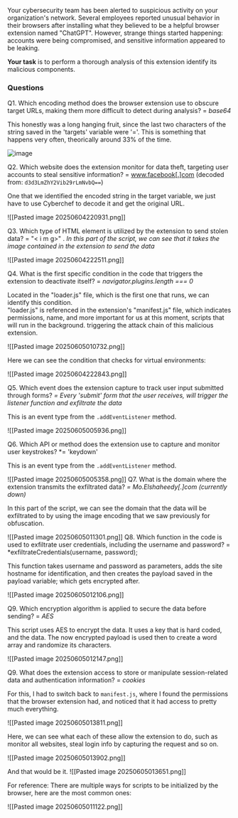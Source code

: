 Your cybersecurity team has been alerted to suspicious activity on your organization's network. Several employees reported unusual behavior in their browsers after installing what they believed to be a helpful browser extension named "ChatGPT". However, strange things started happening: accounts were being compromised, and sensitive information appeared to be leaking.

**Your task** is to perform a thorough analysis of this extension identify its malicious components.

### Questions

Q1. Which encoding method does the browser extension use to obscure target URLs, making them more difficult to detect during analysis?
= *base64*

This honestly was a long hanging fruit, since the last two characters of the string saved in the 'targets' variable were '='. This is something that happens very often, theorically around 33% of the time.

![image](https://github.com/user-attachments/assets/a3a9c815-a7dc-41a5-853b-2975662a8ce8)


Q2. Which website does the extension monitor for data theft, targeting user accounts to steal sensitive information?
= www.facebook[.]com (decoded from: `d3d3LmZhY2Vib29rLmNvbQ==`)

One that we identified the encoded string in the target variable, we just have to use Cyberchef to decode it and get the original URL.

![[Pasted image 20250604220931.png]]

Q3. Which type of HTML element is utilized by the extension to send stolen data?
= "<img>< i m g>" . *In this part of the script, we can see that it takes the image contained in the extension to send the data*

![[Pasted image 20250604222511.png]]

Q4. What is the first specific condition in the code that triggers the extension to deactivate itself?
= *navigator.plugins.length === 0*

Located in the "loader.js" file, which is the first one that runs, we can identify this condition.  
"loader.js" is referenced in the extension's "manifest.js" file, which indicates permissions, name, and more important for us at this moment, scripts that will run in the background. triggering the attack chain of this malicious extension.

![[Pasted image 20250605010732.png]]

Here we can see the condition that checks for virtual environments:

![[Pasted image 20250604222843.png]]

Q5. Which event does the extension capture to track user input submitted through forms?
*= Every 'submit' form that the user receives, will trigger the listener function and exfiltrate the data*

This is an event type from the `.addEventListener` method.

![[Pasted image 20250605005936.png]]

Q6. Which API or method does the extension use to capture and monitor user keystrokes?
*= 'keydown' 

This is an event type from the `.addEventListener` method.

![[Pasted image 20250605005358.png]]
Q7. What is the domain where the extension transmits the exfiltrated data?
*= Mo.Elshaheedy[.]com (currently down)*

In this part of the script, we can see the domain that the data will be exfiltrated to by using the image encoding that we saw previously for obfuscation.

![[Pasted image 20250605011301.png]]
Q8. Which function in the code is used to exfiltrate user credentials, including the username and password?
= *exfiltrateCredentials(username, password);

This function takes username and password as parameters, adds the site hostname for identification, and then creates the payload saved in the payload variable; which gets encrypted after.

![[Pasted image 20250605012106.png]]


Q9. Which encryption algorithm is applied to secure the data before sending?
= *AES*

This script uses AES to encrypt the data. It uses a key that is hard coded, and the data. The now encrypted payload is used then to create a word array and randomize its characters.

![[Pasted image 20250605012147.png]]

Q9. What does the extension access to store or manipulate session-related data and authentication information?
= *cookies*

For this, I had to switch back to `manifest.js`, where I found the permissions that the browser extension had, and noticed that it had access to pretty much everything.

![[Pasted image 20250605013811.png]]

Here, we can see what each of these allow the extension to do, such as monitor all websites, steal login info by capturing the request and so on.

![[Pasted image 20250605013902.png]]


And that would be it.
![[Pasted image 20250605013651.png]]

For reference:
There are multiple ways for scripts to be initialized by the browser, here are the most common ones:

![[Pasted image 20250605011122.png]]
